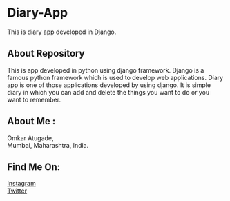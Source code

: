 # Diary-App
This is diary app developed in Django.

## About Repository
This is app developed in python using django framework. Django is a famous python framework which is used to develop web applications. Diary app is one of those applications developed by using django. It is simple diary in which you can add and delete the things you want to do or you want to remember.

## About Me :
Omkar Atugade,<br>
Mumbai, Maharashtra, India.

## Find Me On:
[Instagram]()<br>
[Twitter]()
